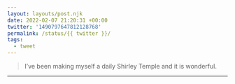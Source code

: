 ```yaml
---
layout: layouts/post.njk
date: 2022-02-07 21:20:31 +00:00
twitter: '1490797647812128768'
permalink: /status/{{ twitter }}/
tags: 
  - tweet
---
```


> I’ve been making myself a daily Shirley Temple and it is wonderful.

---
